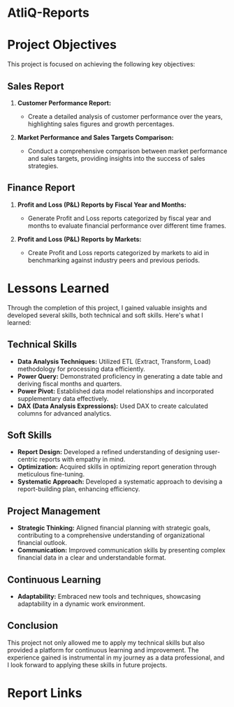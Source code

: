 # AtliQ-Reports
# Project Objectives

This project is focused on achieving the following key objectives:

## Sales Report

1. **Customer Performance Report:**
   - Create a detailed analysis of customer performance over the years, highlighting sales figures and growth percentages.

2. **Market Performance and Sales Targets Comparison:**
   - Conduct a comprehensive comparison between market performance and sales targets, providing insights into the success of sales strategies.

## Finance Report

1. **Profit and Loss (P&L) Reports by Fiscal Year and Months:**
   - Generate Profit and Loss reports categorized by fiscal year and months to evaluate financial performance over different time frames.

2. **Profit and Loss (P&L) Reports by Markets:**
   - Create Profit and Loss reports categorized by markets to aid in benchmarking against industry peers and previous periods.

# Lessons Learned

Through the completion of this project, I gained valuable insights and developed several skills, both technical and soft skills. Here's what I learned:

## Technical Skills

- **Data Analysis Techniques:** Utilized ETL (Extract, Transform, Load) methodology for processing data efficiently.
- **Power Query:** Demonstrated proficiency in generating a date table and deriving fiscal months and quarters.
- **Power Pivot:** Established data model relationships and incorporated supplementary data effectively.
- **DAX (Data Analysis Expressions):** Used DAX to create calculated columns for advanced analytics.

## Soft Skills

- **Report Design:** Developed a refined understanding of designing user-centric reports with empathy in mind.
- **Optimization:** Acquired skills in optimizing report generation through meticulous fine-tuning.
- **Systematic Approach:** Developed a systematic approach to devising a report-building plan, enhancing efficiency.

## Project Management

- **Strategic Thinking:** Aligned financial planning with strategic goals, contributing to a comprehensive understanding of organizational financial outlook.
- **Communication:** Improved communication skills by presenting complex financial data in a clear and understandable format.

## Continuous Learning

- **Adaptability:** Embraced new tools and techniques, showcasing adaptability in a dynamic work environment.

## Conclusion

This project not only allowed me to apply my technical skills but also provided a platform for continuous learning and improvement. The experience gained is instrumental in my journey as a data professional, and I look forward to applying these skills in future projects.

# Report Links
